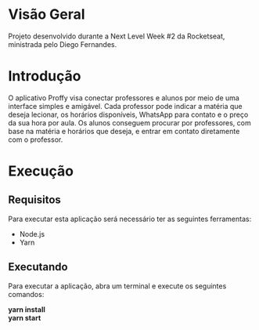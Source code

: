 # Visão Geral

Projeto desenvolvido durante a Next Level Week #2 da Rocketseat, ministrada pelo Diego Fernandes.

# Introdução

O aplicativo Proffy visa conectar professores e alunos por meio de uma interface simples e amigável. Cada professor pode indicar a matéria que deseja lecionar, os horários disponíveis, WhatsApp para contato e o preço da sua hora por aula. Os alunos conseguem procurar por professores, com base na matéria e horários que deseja, e entrar em contato diretamente com o professor.

# Execução

## Requisitos

Para executar esta aplicação será necessário ter as seguintes ferramentas:

- Node.js
- Yarn

## Executando

Para executar a aplicação, abra um terminal e execute os seguintes comandos:

**yarn install**  
**yarn start**
